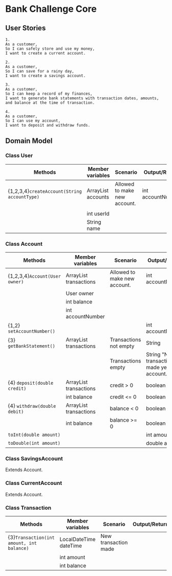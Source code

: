 # Bank Challenge Core

## User Stories

```
1.
As a customer,
So I can safely store and use my money,
I want to create a current account.

2.
As a customer,
So I can save for a rainy day,
I want to create a savings account.

3.
As a customer,
So I can keep a record of my finances,
I want to generate bank statements with transaction dates, amounts, and balance at the time of transaction.

4.
As a customer,
So I can use my account,
I want to deposit and withdraw funds.
```

## Domain Model

### Class User

| Methods                                      | Member variables                   | Scenario                     | Output/Return     |
|----------------------------------------------|------------------------------------|------------------------------|-------------------|
| {1,2,3,4}`createAccount(String accountType)` | ArrayList<Account acount> accounts | Allowed to make new account. | int accountNumber |
|                                              |                                    |                              |                   |
|                                              | int userId                         |                              |                   |
|                                              | String name                        |                              |                   |


### Class Account

| Methods                        | Member variables                                | Scenario                     | Output/Return                                      |
|--------------------------------|-------------------------------------------------|------------------------------|----------------------------------------------------|
| {1,2,3,4}`Account(User owner)` | ArrayList<Transaction transaction> transactions | Allowed to make new account. | int accountNumber                                  |
|                                | User owner                                      |                              |                                                    |
|                                | int balance                                     |                              |                                                    |
|                                | int accountNumber                               |                              |                                                    |
| {1,2} `setAccountNumber()`     |                                                 |                              | int accountNumber                                  |
| {3} `getBankStatement()`       | ArrayList<Transaction transaction> transactions | Transactions not empty       | String                                             |
|                                |                                                 | Transactions empty           | String "No transactions made yet in this account." |
| {4} `deposit(double credit)`   | ArrayList<Transaction transaction> transactions | credit > 0                   | boolean true                                       |
|                                | int balance                                     | credit <= 0                  | boolean false                                      |
| {4} `withdraw(double debit)`   | ArrayList<Transaction transaction> transactions | balance < 0                  | boolean false                                      |
|                                | int balance                                     | balance >= 0                 | boolean true                                       |
| `toInt(double amount)`         |                                                 |                              | int amount                                         |
| `toDouble(int amount)`         |                                                 |                              | double amount                                      |

### Class SavingsAccount

Extends Account.

### Class CurrentAccount

Extends Account.

### Class Transaction

| Methods                                   | Member variables        | Scenario             | Output/Return |
|-------------------------------------------|-------------------------|----------------------|---------------|
| {3}`Transaction(int amount, int balance)` | LocalDateTime dateTime  | New transaction made |               |
|                                           | int amount              |                      |               |
|                                           | int balance             |                      |               |

